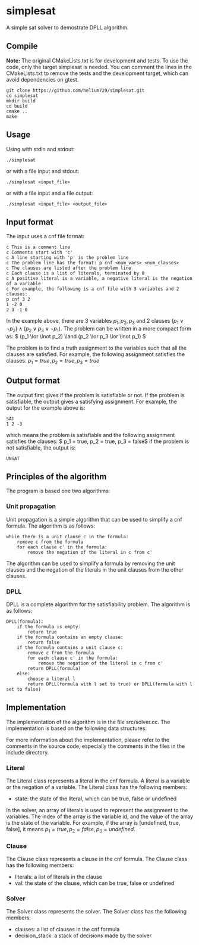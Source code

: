 # simplesat
A simple sat solver to demostrate DPLL algorithm.

## Compile
**Note:** The original CMakeLists.txt is for development and tests. To use the code, only the target simplesat is needed. You can comment the lines in the CMakeLists.txt to remove the tests and the development target, which can avoid dependencies on gtest.

```
git clone https://github.com/helium729/simplesat.git
cd simplesat
mkdir build
cd build
cmake ..
make
```

## Usage
Using with stdin and stdout:
```
./simplesat 
```
or with a file input and stdout:
```
./simplesat <input_file>
```
or with a file input and a file output:
```
./simplesat <input_file> <output_file>
```

## Input format
The input uses a cnf file format:
```
c This is a comment line
c Comments start with 'c'
c A line starting with 'p' is the problem line
c The problem line has the format: p cnf <num_vars> <num_clauses>
c The clauses are listed after the problem line
c Each clause is a list of literals, terminated by 0
c A positive literal is a variable, a negative literal is the negation of a variable
c For example, the following is a cnf file with 3 variables and 2 clauses:
p cnf 3 2
1 -2 0
2 3 -1 0
```

In the example above, there are 3 variables $p_1, p_2, p_3$ and 2 clauses $(p_1 \lor \lnot p_2) \land (p_2 \lor p_3 \lor \lnot p_1)$. The problem can be written in a more compact form as:
$ (p_1 \lor \lnot p_2) \land (p_2 \lor p_3 \lor \lnot p_1) $

The problem is to find a truth assignment to the variables such that all the clauses are satisfied. For example, the following assignment satisfies the clauses:
$p_1 = true, p_2 = true, p_3 = true$

## Output format
The output first gives if the problem is satisfiable or not. If the problem is satisfiable, the output gives a satisfying assignment. For example, the output for the example above is:
```
SAT
1 2 -3
```
which means the problem is satisfiable and the following assignment satisfies the clauses:
$ p_1 = true, p_2 = true, p_3 = false$
if the problem is not satisfiable, the output is:
```
UNSAT
```

## Principles of the algorithm
The program is based one two algorithms:
### Unit propagation
Unit propagation is a simple algorithm that can be used to simplify a cnf formula. The algorithm is as follows:
```
while there is a unit clause c in the formula:
    remove c from the formula
    for each clause c' in the formula:
        remove the negation of the literal in c from c'
```
The algorithm can be used to simplify a formula by removing the unit clauses and the negation of the literals in the unit clauses from the other clauses. 
### DPLL
DPLL is a complete algorithm for the satisfiability problem. The algorithm is as follows:
```
DPLL(formula):
    if the formula is empty:
        return true
    if the formula contains an empty clause:
        return false
    if the formula contains a unit clause c:
        remove c from the formula
        for each clause c' in the formula:
            remove the negation of the literal in c from c'
        return DPLL(formula)
    else:
        choose a literal l
        return DPLL(formula with l set to true) or DPLL(formula with l set to false)
```

## Implementation
The implementation of the algorithm is in the file src/solver.cc. The implementation is based on the following data structures:

For more information about the implementation, please refer to the comments in the source code, especially the comments in the files in the include directory.
### Literal
The Literal class represents a literal in the cnf formula. A literal is a variable or the negation of a variable. The Literal class has the following members:
- state: the state of the literal, which can be true, false or undefined

In the solver, an array of literals is used to represent the assignment to the variables. The index of the array is the variable id, and the value of the array is the state of the variable. For example, if the array is [undefined, true, false], it means $p_1 = true, p_2 = false, p_3 = undefined$.

### Clause
The Clause class represents a clause in the cnf formula. The Clause class has the following members:
- literals: a list of literals in the clause
- val: the state of the clause, which can be true, false or undefined

### Solver
The Solver class represents the solver. The Solver class has the following members:
- clauses: a list of clauses in the cnf formula
- decision_stack: a stack of decisions made by the solver

